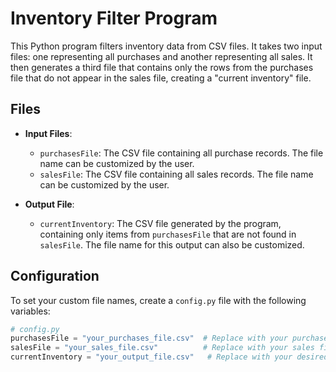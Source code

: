 # Inventory Filter Program

This Python program filters inventory data from CSV files. It takes two input files: one representing all purchases and another representing all sales. It then generates a third file that contains only the rows from the purchases file that do not appear in the sales file, creating a "current inventory" file.

## Files

- **Input Files**:
  - `purchasesFile`: The CSV file containing all purchase records. The file name can be customized by the user.
  - `salesFile`: The CSV file containing all sales records. The file name can be customized by the user.

- **Output File**:
  - `currentInventory`: The CSV file generated by the program, containing only items from `purchasesFile` that are not found in `salesFile`. The file name for this output can also be customized.

## Configuration

To set your custom file names, create a `config.py` file with the following variables:

```python
# config.py
purchasesFile = "your_purchases_file.csv"  # Replace with your purchases file name
salesFile = "your_sales_file.csv"          # Replace with your sales file name
currentInventory = "your_output_file.csv"   # Replace with your desired output file name
